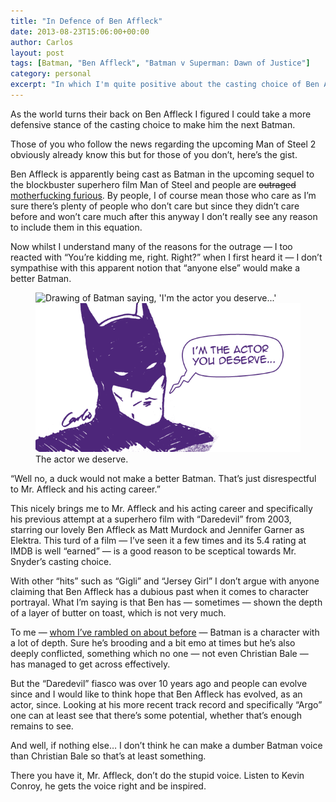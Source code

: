 ```yaml
---
title: "In Defence of Ben Affleck"
date: 2013-08-23T15:06:00+00:00
author: Carlos
layout: post
tags: [Batman, "Ben Affleck", "Batman v Superman: Dawn of Justice"]
category: personal
excerpt: "In which I'm quite positive about the casting choice of Ben Affleck for the upcoming Batman v Superman: Dawn of Justice film, unlike the rest of the world who is up in arms."
---
```

As the world turns their back on Ben Affleck I figured I could take a more defensive stance of the casting choice to make him the next Batman.

Those of you who follow the news regarding the upcoming Man of Steel 2 obviously already know this but for those of you don’t, here’s the gist.

Ben Affleck is apparently being cast as Batman in the upcoming sequel to the blockbuster superhero film Man of Steel and people are <del>outraged</del> <ins>motherfucking furious</ins>. By people, I of course mean those who care as I’m sure there’s plenty of people who don’t care but since they didn’t care before and won’t care much after this anyway I don’t really see any reason to include them in this equation.

Now whilst I understand many of the reasons for the outrage — I too reacted with “You’re kidding me, right. Right?” when I first heard it — I don’t sympathise with this apparent notion that “anyone else” would make a better Batman.

<figure>
    <img class="js-lazy-load" data-original="/assets/posts/2013/08/ben-affleck-batman-the-actor-you-deserve.png" alt="Drawing of Batman saying, 'I'm the actor you deserve...'">
  <noscript>
    <img src="/assets/posts/2013/08/ben-affleck-batman-the-actor-you-deserve.png" alt="Drawing of Batman saying, 'I'm the actor you deserve...'">
  </noscript>
  <figcaption>The actor we deserve.</figcaption>
</figure>

“Well no, a duck would not make a better Batman. That’s just disrespectful to Mr. Affleck and his acting career.”

This nicely brings me to Mr. Affleck and his acting career and specifically his previous attempt at a superhero film with “Daredevil” from 2003, starring our lovely Ben Affleck as Matt Murdock and Jennifer Garner as Elektra. This turd of a film — I’ve seen it a few times and its 5.4 rating at IMDB is well “earned” — is a good reason to be sceptical towards Mr. Snyder’s casting choice.

With other “hits” such as “Gigli” and “Jersey Girl” I don’t argue with anyone claiming that Ben Affleck has a dubious past when it comes to character portrayal. What I’m saying is that Ben has — sometimes — shown the depth of a layer of butter on toast, which is not very much.

To me — [whom I’ve rambled on about before](/blog/the-man-of-steel-vs-the-man-of-bats) — Batman is a character with a lot of depth. Sure he’s brooding and a bit emo at times but he’s also deeply conflicted, something which no one — not even Christian Bale — has managed to get across effectively.

But the “Daredevil” fiasco was over 10 years ago and people can evolve since and I would like to think hope that Ben Affleck has evolved, as an actor, since. Looking at his more recent track record and specifically “Argo” one can at least see that there’s some potential, whether that’s enough remains to see.

And well, if nothing else… I don’t think he can make a dumber Batman voice than Christian Bale so that’s at least something.

There you have it, Mr. Affleck, don’t do the stupid voice. Listen to Kevin Conroy, he gets the voice right and be inspired.